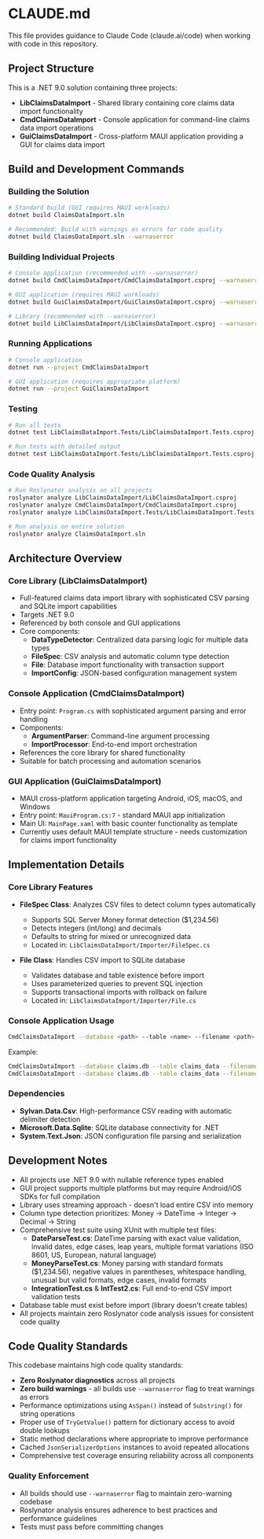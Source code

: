 # CLAUDE.md

This file provides guidance to Claude Code (claude.ai/code) when working with code in this repository.

## Project Structure

This is a .NET 9.0 solution containing three projects:

- **LibClaimsDataImport** - Shared library containing core claims data import functionality
- **CmdClaimsDataImport** - Console application for command-line claims data import operations
- **GuiClaimsDataImport** - Cross-platform MAUI application providing a GUI for claims data import

## Build and Development Commands

### Building the Solution
```bash
# Standard build (GUI requires MAUI workloads)
dotnet build ClaimsDataImport.sln

# Recommended: Build with warnings as errors for code quality
dotnet build ClaimsDataImport.sln --warnaserror
```

### Building Individual Projects
```bash
# Console application (recommended with --warnaserror)
dotnet build CmdClaimsDataImport/CmdClaimsDataImport.csproj --warnaserror

# GUI application (requires MAUI workloads)
dotnet build GuiClaimsDataImport/GuiClaimsDataImport.csproj --warnaserror

# Library (recommended with --warnaserror) 
dotnet build LibClaimsDataImport/LibClaimsDataImport.csproj --warnaserror
```

### Running Applications
```bash
# Console application
dotnet run --project CmdClaimsDataImport

# GUI application (requires appropriate platform)
dotnet run --project GuiClaimsDataImport
```

### Testing
```bash
# Run all tests
dotnet test LibClaimsDataImport.Tests/LibClaimsDataImport.Tests.csproj

# Run tests with detailed output
dotnet test LibClaimsDataImport.Tests/LibClaimsDataImport.Tests.csproj --logger "console;verbosity=detailed"
```

### Code Quality Analysis
```bash
# Run Roslynator analysis on all projects
roslynator analyze LibClaimsDataImport/LibClaimsDataImport.csproj
roslynator analyze CmdClaimsDataImport/CmdClaimsDataImport.csproj
roslynator analyze LibClaimsDataImport.Tests/LibClaimsDataImport.Tests.csproj

# Run analysis on entire solution
roslynator analyze ClaimsDataImport.sln
```

## Architecture Overview

### Core Library (LibClaimsDataImport)
- Full-featured claims data import library with sophisticated CSV parsing and SQLite import capabilities
- Targets .NET 9.0
- Referenced by both console and GUI applications
- Core components:
  - **DataTypeDetector**: Centralized data parsing logic for multiple data types
  - **FileSpec**: CSV analysis and automatic column type detection
  - **File**: Database import functionality with transaction support
  - **ImportConfig**: JSON-based configuration management system

### Console Application (CmdClaimsDataImport) 
- Entry point: `Program.cs` with sophisticated argument parsing and error handling
- Components:
  - **ArgumentParser**: Command-line argument processing
  - **ImportProcessor**: End-to-end import orchestration
- References the core library for shared functionality
- Suitable for batch processing and automation scenarios

### GUI Application (GuiClaimsDataImport)
- MAUI cross-platform application targeting Android, iOS, macOS, and Windows
- Entry point: `MauiProgram.cs:7` - standard MAUI app initialization
- Main UI: `MainPage.xaml` with basic counter functionality as template
- Currently uses default MAUI template structure - needs customization for claims import functionality

## Implementation Details

### Core Library Features
- **FileSpec Class**: Analyzes CSV files to detect column types automatically
  - Supports SQL Server Money format detection ($1,234.56)
  - Detects integers (int/long) and decimals
  - Defaults to string for mixed or unrecognized data
  - Located in: `LibClaimsDataImport/Importer/FileSpec.cs`

- **File Class**: Handles CSV import to SQLite database
  - Validates database and table existence before import
  - Uses parameterized queries to prevent SQL injection
  - Supports transactional imports with rollback on failure
  - Located in: `LibClaimsDataImport/Importer/File.cs`

### Console Application Usage
```bash
CmdClaimsDataImport --database <path> --table <name> --filename <path> [--config <path>]
```

Example:
```bash
CmdClaimsDataImport --database claims.db --table claims_data --filename data.csv
CmdClaimsDataImport --database claims.db --table claims_data --filename data.csv --config custom_config.json
```

### Dependencies
- **Sylvan.Data.Csv**: High-performance CSV reading with automatic delimiter detection
- **Microsoft.Data.Sqlite**: SQLite database connectivity for .NET
- **System.Text.Json**: JSON configuration file parsing and serialization

## Development Notes

- All projects use .NET 9.0 with nullable reference types enabled
- GUI project supports multiple platforms but may require Android/iOS SDKs for full compilation
- Library uses streaming approach - doesn't load entire CSV into memory
- Column type detection prioritizes: Money → DateTime → Integer → Decimal → String
- Comprehensive test suite using XUnit with multiple test files:
  - **DateParseTest.cs**: DateTime parsing with exact value validation, invalid dates, edge cases, leap years, multiple format variations (ISO 8601, US, European, natural language)
  - **MoneyParseTest.cs**: Money parsing with standard formats ($1,234.56), negative values in parentheses, whitespace handling, unusual but valid formats, edge cases, invalid formats
  - **IntegrationTest.cs** & **IntTest2.cs**: Full end-to-end CSV import validation tests
- Database table must exist before import (library doesn't create tables)
- All projects maintain zero Roslynator code analysis issues for consistent code quality

## Code Quality Standards

This codebase maintains high code quality standards:
- **Zero Roslynator diagnostics** across all projects
- **Zero build warnings** - all builds use `--warnaserror` flag to treat warnings as errors
- Performance optimizations using `AsSpan()` instead of `Substring()` for string operations
- Proper use of `TryGetValue()` pattern for dictionary access to avoid double lookups
- Static method declarations where appropriate to improve performance
- Cached `JsonSerializerOptions` instances to avoid repeated allocations
- Comprehensive test coverage ensuring reliability across all components

### Quality Enforcement
- All builds should use `--warnaserror` flag to maintain zero-warning codebase
- Roslynator analysis ensures adherence to best practices and performance guidelines
- Tests must pass before committing changes